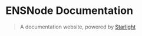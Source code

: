 # ENSNode Documentation

> A documentation website, powered by [Starlight](https://starlight.astro.build)
